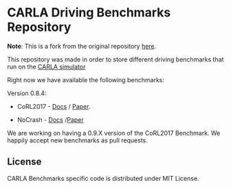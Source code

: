 CARLA Driving Benchmarks Repository
===================================

**Note**: This is a fork from the original repository [here](https://github.com/carla-simulator/driving-benchmarks).

This repository was made in order to store different driving benchmarks
that run on the [CARLA simulator](https://github.com/carla-simulator/carla)

Right now we have available the following benchmarks:

Version 0.8.4:

* CoRL2017 - [Docs](Docs/benchmark_start.md/#corl-2017) / [Paper](http://proceedings.mlr.press/v78/dosovitskiy17a/dosovitskiy17a.pdf).

* NoCrash - [Docs](Docs/benchmark_start.md/#carla-100) /[Paper](https://arxiv.org/abs/1904.08980)




We are working on having a 0.9.X version of the CoRL2017 Benchmark.
We happily accept new benchmarks as pull requests.


License
-------

CARLA Benchmarks specific code is distributed under MIT License.

